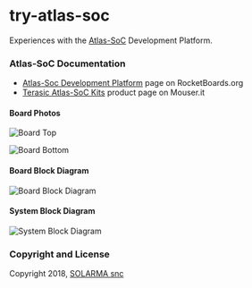 # try-atlas-soc

Experiences with the [Atlas-SoC](http://www.rocketboards.org/atlas-soc) Development Platform.

### Atlas-SoC Documentation

* [Atlas-Soc Development Platform](https://rocketboards.org/foswiki/view/Documentation/AtlasSoCDevelopmentPlatform) page on RocketBoards.org
* [Terasic Atlas-SoC Kits](https://www.mouser.it/new/terasic-technologies/terasic-atlas-soc-kit/) product page on Mouser.it

#### Board Photos

![Board Top](https://rocketboards.org/foswiki/pub/Documentation/AtlasSoCDevelopmentPlatform/Board-Top.jpg "Board Top")

![Board Bottom](https://rocketboards.org/foswiki/pub/Documentation/AtlasSoCDevelopmentPlatform/Board-Bottom.jpg "Board Bottom")

#### Board Block Diagram

![Board Block Diagram](https://rocketboards.org/foswiki/pub/Documentation/AtlasSoCDevelopmentPlatform/DE0-Nano-SoC_Block_Diagram.jpg "Board Block Diagram")

#### System Block Diagram

![System Block Diagram](https://rocketboards.org/foswiki/pub/Documentation/AtlasSoCDevelopmentPlatform/System-Block-Diagram.jpg "System Block Diagram")

### Copyright and License

Copyright 2018, [SOLARMA snc](http://www.solarma.it/)

<!-- EOF -->
